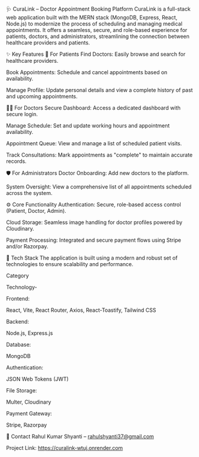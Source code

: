 🩺 CuraLink – Doctor Appointment Booking Platform
CuraLink is a full-stack web application built with the MERN stack (MongoDB, Express, React, Node.js) to modernize the process of scheduling and managing medical appointments. It offers a seamless, secure, and role-based experience for patients, doctors, and administrators, streamlining the connection between healthcare providers and patients.

✨ Key Features
👤 For Patients
Find Doctors: Easily browse and search for healthcare providers.

Book Appointments: Schedule and cancel appointments based on availability.

Manage Profile: Update personal details and view a complete history of past and upcoming appointments.

🧑‍⚕️ For Doctors
Secure Dashboard: Access a dedicated dashboard with secure login.

Manage Schedule: Set and update working hours and appointment availability.

Appointment Queue: View and manage a list of scheduled patient visits.

Track Consultations: Mark appointments as "complete" to maintain accurate records.

🛡️ For Administrators
Doctor Onboarding: Add new doctors to the platform.

System Oversight: View a comprehensive list of all appointments scheduled across the system.

⚙️ Core Functionality
Authentication: Secure, role-based access control (Patient, Doctor, Admin).

Cloud Storage: Seamless image handling for doctor profiles powered by Cloudinary.

Payment Processing: Integrated and secure payment flows using Stripe and/or Razorpay.

🧰 Tech Stack
The application is built using a modern and robust set of technologies to ensure scalability and performance.

Category

Technology-

Frontend:

React, Vite, React Router, Axios, React-Toastify, Tailwind CSS

Backend:

Node.js, Express.js

Database:

MongoDB

Authentication:

JSON Web Tokens (JWT)

File Storage:

Multer, Cloudinary

Payment Gateway:

Stripe, Razorpay

📧 Contact
Rahul Kumar Shyanti – rahulshyanti37@gmail.com

Project Link: https://curalink-wtuj.onrender.com